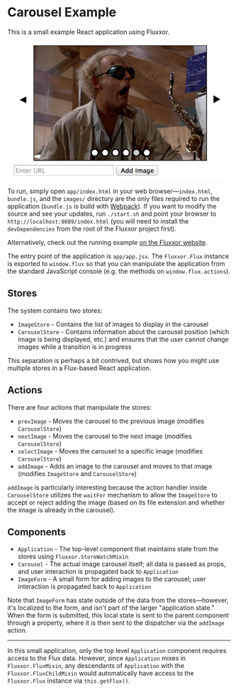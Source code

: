 Carousel Example
================

This is a small example React application using Fluxxor.

![Screenshot](fluxxor-carousel-screenshot.png)

To run, simply open `app/index.html` in your web browser—`index.html`, `bundle.js`, and the `images/` directory are the only files required to run the application (`bundle.js` is build with [Webpack](http://webpack.github.io/)). If you want to modify the source and see your updates, run `./start.sh` and point your browser to `http://localhost:8089/index.html` (you will need to install the `devDependencies` from the root of the Fluxxor project first).

Alternatively, check out the running example [on the Fluxxor website](http://fluxxor.com/examples/carousel/).

The entry point of the application is `app/app.jsx`. The `Fluxxor.Flux` instance is exported to `window.flux` so that you can manipulate the application from the standard JavaScript console (e.g. the methods on `window.flux.actions`).

Stores
------

The system contains two stores:

* `ImageStore` - Contains the list of images to display in the carousel
* `CarouselStore` - Contains information about the carousel position (which image is being displayed, etc.) and ensures that the user cannot change images while a transition is in progress

This separation is perhaps a bit contrived, but shows how you might use multiple stores in a Flux-based React application.

Actions
-------

There are four actions that manipulate the stores:

* `prevImage` - Moves the carousel to the previous image (modifies `CarouselStore`)
* `nextImage` - Moves the carousel to the next image (modifies `CarouselStore`)
* `selectImage` - Moves the carousel to a specific image (modifies `CarouselStore`)
* `addImage` - Adds an image to the carousel and moves to that image (modifies `ImageStore` and `CarouselStore`)

`addImage` is particularly interesting because the action handler inside `CarouselStore` utilizes the `waitFor` mechanism to allow the `ImageStore` to accept or reject adding the image (based on its file extension and whether the image is already in the carousel).

Components
----------

* `Application` - The top-level component that maintains state from the stores using `Fluxxor.StoreWatchMixin`
* `Carousel` - The actual image carousel itself; all data is passed as props, and user interaction is propagated back to `Application`
* `ImageForm` - A small form for adding images to the carousel; user interaction is propagated back to `Application`

Note that `ImageForm` has state outside of the data from the stores—however, it's localized to the form, and isn't part of the larger "application state." When the form is submitted, this local state is sent to the parent component through a property, where it is then sent to the dispatcher via the `addImage` action.

---

In this small application, only the top level `Application` component requires access to the Flux data. However, since `Application` mixes in `Fluxxor.FluxMixin`, any descendants of `Application` with the `Fluxxor.FluxChildMixin` would automatically have access to the `Fluxxor.Flux` instance via `this.getFlux()`.
